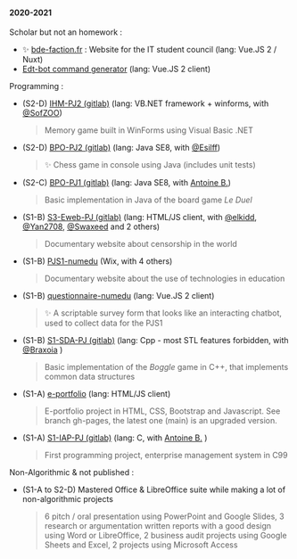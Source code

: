 
#### 2020-2021

Scholar but not an homework :
* ✨ [bde-faction.fr](https://github.com/LoganTann/bde-faction.netlify.app) : Website for the IT student council (lang: Vue.JS 2 / Nuxt)
* [Edt-bot command generator](https://logantann.github.io/perso/EDT_bot.html#config) (lang: Vue.JS 2 client)

Programming :

* (S2-D) [IHM-PJ2 (gitlab)](https://gitlab.com/LoganTann/S2-IHM-PJ) (lang: VB.NET framework + winforms, with [@SofZOO](https://github.com/SofZOO))
  
  > Memory game built in WinForms using Visual Basic .NET

* (S2-D) [BPO-PJ2 (gitlab)](https://gitlab.com/LoganTann/S2-BPO-PJ) (lang: Java SE8, with [@Esilff](https://github.com/Esilff))
  
  > ✨ Chess game in console using Java (includes unit tests)

* (S2-C) [BPO-PJ1 (gitlab)](https://gitlab.com/LoganTann/S1-BPO-PJ) (lang: Java SE8, with [Antoine B.](https://github.com/JiveOff))
  
  > Basic implementation in Java of the board game *Le Duel*

* (S1-B) [S3-Eweb-PJ (gitlab)](https://gitlab.com/LoganTann/S3-Eweb-PJ) (lang: HTML/JS client, with [@elkidd](https://github.com/elkidd), [@Yan2708](https://github.com/Yan2708), [@Swaxeed](https://github.com/Swaxeed) and 2 others)
  
  > Documentary website about censorship in the world
* (S1-B) [PJS1-numedu](https://numedu.wixsite.com/site) (Wix, with 4 others)
  
  > Documentary website about the use of technologies in education
* (S1-B) [questionnaire-numedu](https://github.com/LoganTann/LoganTann.github.io/tree/master/questionnaire-numedu) (lang: Vue.JS 2 client)
  
  > ✨ A scriptable survey form that looks like an interacting chatbot, used to collect data for the PJS1

* (S1-B) [S1-SDA-PJ (gitlab)](https://gitlab.com/LoganTann/S1-SDA-PJ) (lang: Cpp - most STL features forbidden, with [@Braxoia](https://github.com/Braxoia) )
  
  > Basic implementation of the *Boggle* game in C++, that implements common data structures

* (S1-A) [e-portfolio](https://github.com/LoganTann/e-portfolio/tree/gh-pages) (lang: HTML/JS client)
  
  > E-portfolio project in HTML, CSS, Bootstrap and Javascript. See branch gh-pages, the latest one (main) is an upgraded version.

* (S1-A) [S1-IAP-PJ (gitlab)](https://gitlab.com/LoganTann/S1-IAP-PJ) (lang: C, with [Antoine B.](https://github.com/JiveOff) )
  
  > First programming project, enterprise management system in C99

Non-Algorithmic & not published : 
* (S1-A to S2-D) Mastered Office & LibreOffice suite while making a lot of non-algorithmic projects  
  
  > 6 pitch / oral presentation using PowerPoint and Google Slides, 3 research or argumentation written reports with a good design using Word or LibreOffice, 2 business audit projects using Google Sheets and Excel, 2 projects using Microsoft Access
  